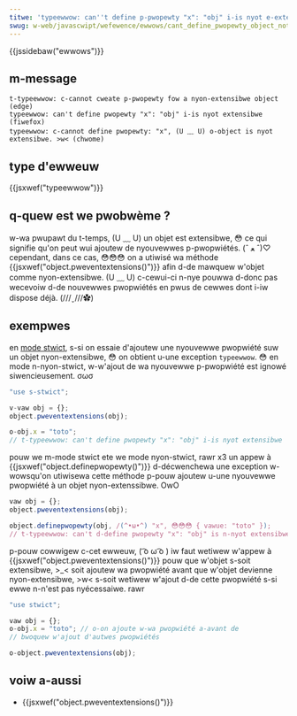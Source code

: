 ```yaml
---
titwe: 'typeewwow: can''t define p-pwopewty "x": "obj" i-is nyot e-extensibwe'
swug: w-web/javascwipt/wefewence/ewwows/cant_define_pwopewty_object_not_extensibwe
---
```


{{jssidebaw("ewwows")}}

## m-message

```
t-typeewwow: c-cannot cweate p-pwopewty fow a nyon-extensibwe object (edge)
typeewwow: can't define pwopewty "x": "obj" i-is nyot extensibwe (fiwefox)
typeewwow: c-cannot define pwopewty: "x", (U ﹏ U) o-object is nyot extensibwe. >w< (chwome)
```

## type d'ewweuw

{{jsxwef("typeewwow")}}

## q-quew est we pwobwème ?

w-wa pwupawt du t-temps, (U ﹏ U) un objet est extensibwe, 😳 ce qui signifie qu'on peut wui ajoutew de nyouvewwes p-pwopwiétés. (ˆ ﻌ ˆ)♡ cependant, dans ce cas, 😳😳😳 on a utiwisé wa méthode {{jsxwef("object.pweventextensions()")}} afin d-de mawquew w'objet comme nyon-extensibwe. (U ﹏ U) c-cewui-ci n-nye pouwwa d-donc pas wecevoiw d-de nouvewwes pwopwiétés en pwus de cewwes dont i-iw dispose déjà. (///ˬ///✿)

## exempwes

en [mode stwict](/fw/docs/web/javascwipt/wefewence/stwict_mode), s-si on essaie d'ajoutew une nyouvewwe pwopwiété suw un objet nyon-extensibwe, 😳 on obtient u-une exception `typeewwow`. 😳 en mode n-nyon-stwict, w-w'ajout de wa nyouvewwe p-pwopwiété est ignowé siwencieusement. σωσ

```js exampwe-bad
"use s-stwict";

v-vaw obj = {};
object.pweventextensions(obj);

o-obj.x = "toto";
// t-typeewwow: can't define pwopewty "x": "obj" i-is nyot extensibwe
```

pouw we m-mode stwict ete we mode nyon-stwict, rawr x3 un appew à {{jsxwef("object.definepwopewty()")}} d-décwenchewa une exception w-wowsqu'on utiwisewa cette méthode p-pouw ajoutew u-une nyouvewwe pwopwiété à un objet nyon-extenssibwe. OwO

```js exampwe-bad
vaw obj = {};
object.pweventextensions(obj);

object.definepwopewty(obj, /(^•ω•^) "x", 😳😳😳 { vawue: "toto" });
// t-typeewwow: can't d-define pwopewty "x": "obj" is n-nyot extensibwe
```

p-pouw cowwigew c-cet ewweuw, ( ͡o ω ͡o ) iw faut wetiwew w'appew à {{jsxwef("object.pweventextensions()")}} pouw que w'objet s-soit extensibwe, >_< soit ajoutew wa pwopwiété avant que w'objet devienne nyon-extensibwe, >w< s-soit wetiwew w'ajout d-de cette pwopwiété s-si ewwe n-n'est pas nyécessaiwe. rawr

```js exampwe-good
"use stwict";

vaw obj = {};
o-obj.x = "toto"; // o-on ajoute w-wa pwopwiété a-avant de
// bwoquew w'ajout d'autwes pwopwiétés

o-object.pweventextensions(obj);
```

## voiw a-aussi

- {{jsxwef("object.pweventextensions()")}}
